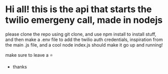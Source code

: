 # Hi all! this is the api that starts the twilio emergeny call, made in nodejs

please clone the repo using git clone, and use npm install to install stuff, and then make a .env file to add the twilio auth credentials, inspiration from the main .js file, and a cool node index.js should make it go up and running!

make sure to leave a ⭐
- thanks
